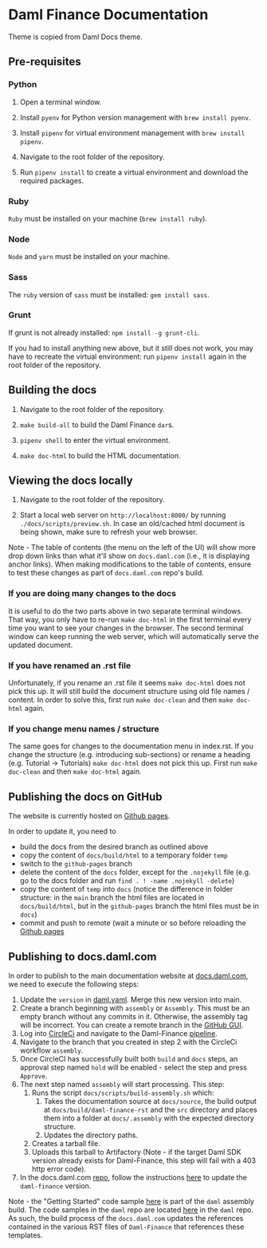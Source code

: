 # Daml Finance Documentation

Theme is copied from Daml Docs theme.

## Pre-requisites

### Python

1. Open a terminal window.

2. Install `pyenv` for Python version management with `brew install pyenv`.

3. Install `pipenv` for virtual environment management with `brew install pipenv`.

4. Navigate to the root folder of the repository.

5. Run `pipenv install` to create a virtual environment and download the required packages.

### Ruby

`Ruby` must be installed on your machine (`brew install ruby`).

### Node

`Node` and `yarn` must be installed on your machine.

### Sass

The `ruby` version of `sass` must be installed: `gem install sass`.

### Grunt

If grunt is not already installed: `npm install -g grunt-cli`.

If you had to install anything new above, but it still does not work, you may have to recreate the
virtual environment: run `pipenv install` again in the root folder of the repository.

## Building the docs

1. Navigate to the root folder of the repository.

2. `make build-all` to build the Daml Finance `dar`s.

3. `pipenv shell` to enter the virtual environment.

4. `make doc-html` to build the HTML documentation.

## Viewing the docs locally

1. Navigate to the root folder of the repository.

2. Start a local web server on `http://localhost:8000/` by running `./docs/scripts/preview.sh`. In
   case an old/cached html document is being shown, make sure to refresh your web browser.

Note - The table of contents (the menu on the left of the UI) will show more drop down links than
what it'll show on `docs.daml.com` (i.e., it is displaying anchor links). When making modifications
to the table of contents, ensure to test these changes as part of `docs.daml.com` repo's build.

### If you are doing many changes to the docs

It is useful to do the two parts above in two separate terminal windows. That way, you only have to
re-run `make doc-html` in the first terminal every time you want to see your changes in the
browser. The second terminal window can keep running the web server, which will automatically serve
the updated document.

### If you have renamed an .rst file

Unfortunately, if you rename an .rst file it seems `make doc-html` does not pick this up. It will
still build the document structure using old file names / content. In order to solve this, first
run `make doc-clean` and then `make doc-html` again.

### If you change menu names / structure

The same goes for changes to the documentation menu in index.rst. If you change the
structure (e.g. introducing sub-sections) or rename a heading (e.g. Tutorial -> Tutorials)
`make doc-html` does not pick this up. First run `make doc-clean` and then `make doc-html` again.

## Publishing the docs on GitHub

The website is currently hosted on
[Github pages](https://digital-asset.github.io/daml-finance/).

In order to update it, you need to

- build the docs from the desired branch as outlined above
- copy the content of `docs/build/html` to a temporary folder `temp`
- switch to the `github-pages` branch
- delete the content of the `docs` folder, except for the `.nojekyll` file (e.g. go to the docs
  folder and run `find . ! -name .nojekyll -delete`)
- copy the content of `temp` into `docs` (notice the difference in folder structure: in the `main`
  branch the html files are located in `docs/build/html`, but in the `github-pages` branch the
  html files must be in `docs`)
- commit and push to remote (wait a minute or so before reloading the
  [Github pages](https://digital-asset.github.io/daml-finance/)

## Publishing to docs.daml.com

In order to publish to the main documentation website at [docs.daml.com](http://docs.daml.com), we
need to execute the following steps:

1. Update the `version` in [daml.yaml](../daml.yaml). Merge this new version into main.
2. Create a branch beginning with `assembly` or `Assembly`. This must be an
   empty branch without any commits in it. Otherwise, the assembly tag will be incorrect.
   You can create a remote branch in the
   [GitHub GUI](https://github.com/digital-asset/daml-finance/branches).
3. Log into [CircleCi](https://app.circleci.com/) and navigate to the Daml-Finance
   [pipeline](https://app.circleci.com/pipelines/github/digital-asset/daml-finance).
4. Navigate to the branch that you created in step 2 with the CircleCi workflow `assembly`.
5. Once CircleCI has successfully built both `build` and `docs` steps, an approval step named
   `hold` will be enabled - select the step and press `Approve`.
6. The next step named `assembly` will start processing. This step:
   1. Runs the script `docs/scripts/build-assembly.sh` which:
      1. Takes the documentation source at `docs/source`, the build output at
         `docs/build/daml-finance-rst` and the `src` directory and places them into a folder at
         `docs/.assembly` with the expected directory structure.
      2. Updates the directory paths.
   2. Creates a tarball file.
   3. Uploads this tarball to Artifactory (Note - if the target Daml SDK version already exists for
      Daml-Finance, this step will fail with a 403 http error code).
7. In the docs.daml.com [repo](https://github.com/digital-asset/docs.daml.com), follow the
   instructions [here](https://github.com/digital-asset/docs.daml.com/blob/main/README.md#making-changes-to-the-next-unreleased-version)
   to update the `daml-finance` version.

Note - the "Getting Started" code sample [here](docs/code-samples/getting-started) is part of the
`daml` assembly build. The code samples in the `daml` repo are located
[here](https://github.com/digital-asset/daml/tree/main/templates/quickstart-finance) in the `daml`
repo. As such, the build process of the `docs.daml.com` updates the references contained in the
various RST files of `Daml-Finance` that references these templates.
